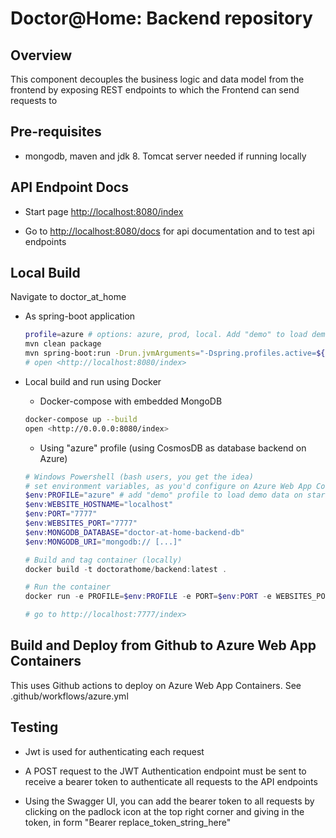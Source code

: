 # Doctor@Home: Backend repository

## Overview

This component decouples the business logic and data model from the frontend by exposing REST endpoints to which the Frontend can send requests to

## Pre-requisites

* mongodb, maven and jdk 8. Tomcat server needed if running locally

## API Endpoint Docs

* Start page <http://localhost:8080/index>

* Go to <http://localhost:8080/docs> for api documentation and to test api endpoints

## Local Build

Navigate to doctor_at_home

* As spring-boot application
    ```bash
    profile=azure # options: azure, prod, local. Add "demo" to load demo data upon startup
    mvn clean package
    mvn spring-boot:run -Drun.jvmArguments="-Dspring.profiles.active=${profile}"
    # open <http://localhost:8080/index>

* Local build and run using Docker
   * Docker-compose with embedded MongoDB
   ```bash
   docker-compose up --build
   open <http://0.0.0.0:8080/index>
    ```
    * Using "azure" profile (using CosmosDB as database backend on Azure)
    
    ```powershell
    # Windows Powershell (bash users, you get the idea)
    # set environment variables, as you'd configure on Azure Web App Container
    $env:PROFILE="azure" # add "demo" profile to load demo data on startup
    $env:WEBSITE_HOSTNAME="localhost"
    $env:PORT="7777"
    $env:WEBSITES_PORT="7777"
    $env:MONGODB_DATABASE="doctor-at-home-backend-db"
    $env:MONGODB_URI="mongodb:// [...]"

    # Build and tag container (locally)
    docker build -t doctorathome/backend:latest .

    # Run the container
    docker run -e PROFILE=$env:PROFILE -e PORT=$env:PORT -e WEBSITES_PORT=$env:WEBSITES_PORT -e WEBSITE_HOSTNAME=$env:WEBSITE_HOSTNAME -e MONGODB_DATABASE=$env:MONGODB_DATABASE -e MONGODB_URI=$env:MONGODB_URI -i -p $env:PORT:$env:PORT doctorathome/backend:latest

    # go to http://localhost:7777/index>
    ```



## Build and Deploy from Github to Azure Web App Containers

This uses Github actions to deploy on Azure Web App Containers.
See .github/workflows/azure.yml

## Testing

* Jwt is used for authenticating each request

* A POST request to the JWT Authentication endpoint must be sent to receive a bearer token to authenticate all requests to the API endpoints

* Using the Swagger UI, you can add the bearer token to all requests by clicking on the padlock icon at the top right corner and giving in the token, in form "Bearer replace_token_string_here"
